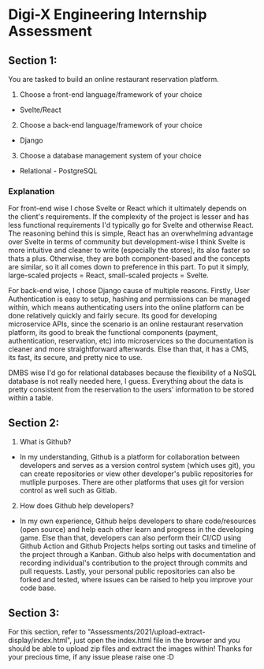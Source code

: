 # Digi-X Engineering Internship Assessment

## Section 1:
You are tasked to build an online restaurant reservation platform.
1. Choose a front-end language/framework of your choice

- Svelte/React

2. Choose a back-end language/framework of your choice

- Django

3. Choose a database management system of your choice

- Relational - PostgreSQL

### Explanation
For front-end wise I chose Svelte or React which it ultimately depends on the client's requirements. If the complexity of the project is lesser and has less functional requirements I'd typically go for Svelte and otherwise React. The reasoning behind this is simple, React has an overwhelming advantage over Svelte in terms of community but development-wise I think Svelte is more intuitive and cleaner to write (especially the stores), its also faster so thats a plus. Otherwise, they are both component-based and the concepts are similar, so it all comes down to preference in this part. To put it simply, large-scaled projects = React, small-scaled projects = Svelte.

For back-end wise, I chose Django cause of multiple reasons. Firstly, User Authentication is easy to setup, hashing and permissions can be managed within, which means authenticating users into the online platform can be done relatively quickly and fairly secure. Its good for developing microservice APIs, since the scenario is an online restaurant reservation platform, its good to break the functional components (payment, authentication, reservation, etc) into microservices so the documentation is cleaner and more straightforward afterwards. Else than that, it has a CMS, its fast, its secure, and pretty nice to use.

DMBS wise I'd go for relational databases because the flexibility of a NoSQL database is not really needed here, I guess. Everything about the data is pretty consistent from the reservation to the users' information to be stored within a table.

## Section 2:
1. What is Github?

- In my understanding, Github is a platform for collaboration between developers and serves as a version control system (which uses git), you can create repositories or view other developer's public repositories for mutliple purposes. There are other platforms that uses git for version control as well such as Gitlab.

2. How does Github help developers?

- In my own experience, Github helps developers to share code/resources (open source) and help each other learn and progress in the developing game. Else than that, developers can also perform their CI/CD using Github Action and Github Projects helps sorting out tasks and timeline of the project through a Kanban. Github also helps with documentation and recording individual's contribution to the project through commits and pull requests. Lastly, your personal public repositories can also be forked and tested, where issues can be raised to help you improve your code base. 

## Section 3:

For this section, refer to "Assessments/2021/upload-extract-display/index.html", just open the index.html file in the browser and you should be able to upload zip files and extract the images within! Thanks for your precious time, if any issue please raise one :D
